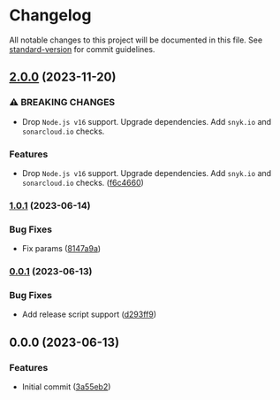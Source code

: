 # Changelog

All notable changes to this project will be documented in this file. See [standard-version](https://github.com/conventional-changelog/standard-version) for commit guidelines.

## [2.0.0](https://github.com/elion-project/builder-console-plugin/compare/v1.0.1...v2.0.0) (2023-11-20)


### ⚠ BREAKING CHANGES

* Drop `Node.js v16` support. Upgrade dependencies. Add `snyk.io` and `sonarcloud.io` checks.

### Features

* Drop `Node.js v16` support. Upgrade dependencies. Add `snyk.io` and `sonarcloud.io` checks. ([f6c4660](https://github.com/elion-project/builder-console-plugin/commit/f6c4660125150fd95e4387c66b115abe71fbb163))

### [1.0.1](https://github.com/elion-project/builder-console-plugin/compare/v0.0.1...v1.0.1) (2023-06-14)


### Bug Fixes

* Fix params ([8147a9a](https://github.com/elion-project/builder-console-plugin/commit/8147a9a852777f465b1aa491357143eba6a77002))

### [0.0.1](https://github.com/elion-project/builder-console-plugin/compare/v0.0.0...v0.0.1) (2023-06-13)


### Bug Fixes

* Add release script support ([d293ff9](https://github.com/elion-project/builder-console-plugin/commit/d293ff9f518705b2cf80ea5bd9a71d7020f5dfb7))

## 0.0.0 (2023-06-13)


### Features

* Initial commit ([3a55eb2](https://github.com/elion-project/builder-console-plugin/commit/3a55eb2023b6b3a5f4a41af858534a1c0e221797))
